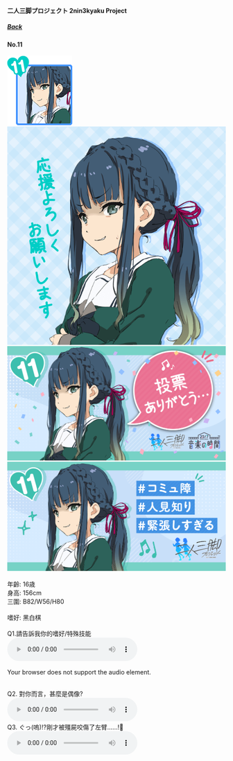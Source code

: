 #### 二人三脚プロジェクト 2nin3kyaku Project
##### [Back](2nin3kyaku_List.md)

#### No.11
<img src="../../../Img/Nanaon/2nin3kyaku/11/11_thumb.png"><br>
<img src="../../../Img/Nanaon/2nin3kyaku/11/11_main.png"><br>
<img src="../../../Img/Nanaon/2nin3kyaku/11/11_thanks.png"><br>
<img src="../../../Img/Nanaon/2nin3kyaku/11/11_desc.png"><br>
<br>
年齡: 16歳<br>
身高: 156cm<br>
三圍: B82/W56/H80<br>
<br>
嗜好: 黑白棋<br>
<br>
Q1.請告訴我你的嗜好/特殊技能<br>
<audio controls="controls">
  <source type="audio/mp3" src="../../../Resources/2nin3kyaku/No11_voice_1.mp3"></source>
  <p>Your browser does not support the audio element.</p>
</audio><br>
Q2. 對你而言，甚麼是偶像? <br>
<audio controls="controls">
  <source type="audio/mp3" src="../../../Resources/2nin3kyaku/No11_voice_2.mp3"></source>
  <p>Your browser does not support the audio element.</p>
</audio><br>
Q3. ぐっ(嗚)!?剛才被殭屍咬傷了左臂……!🧟 <br>
<audio controls="controls">
  <source type="audio/mp3" src="../../../Resources/2nin3kyaku/No11_voice_3.mp3"></source>
  <p>Your browser does not support the audio element.</p>
</audio><br>